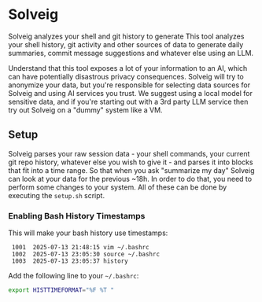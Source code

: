 # Solveig

Solveig analyzes your shell and git history to generate 
This tool analyzes your shell history, git activity and other sources of data
to generate daily summaries, commit message suggestions and whatever else using an LLM.

Understand that this tool exposes a lot of your information to an AI, which can have potentially
disastrous privacy consequences.
Solveig will try to anonymize your data, but you're responsible for selecting data sources
for Solveig and using AI services you trust.
We suggest using a local model for sensitive data, and if you're starting out with a 3rd party
LLM service then try out Solveig on a "dummy" system like a VM.

## Setup

Solveig parses your raw session data - your shell commands, your current git repo history,
whatever else you wish to give it - and parses it into blocks that fit into a time range.
So that when you ask "summarize my day" Solveig can look at your data for the previous ~18h.
In order to do that, you need to perform some changes to your system. All of these can be done by executing
the `setup.sh` script.

### Enabling Bash History Timestamps

This will make your bash history use timestamps:

```commandline
 1001  2025-07-13 21:48:15 vim ~/.bashrc 
 1002  2025-07-13 23:05:30 source ~/.bashrc 
 1003  2025-07-13 23:05:37 history
```

Add the following line to your `~/.bashrc`:

```bash
export HISTTIMEFORMAT="%F %T "
```
